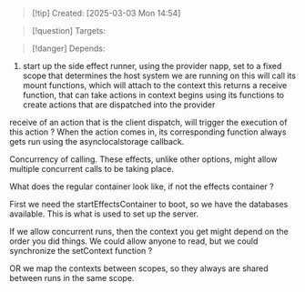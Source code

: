 
>[!tip] Created: [2025-03-03 Mon 14:54]

>[!question] Targets: 

>[!danger] Depends: 

1. start up the side effect runner, using the provider napp, set to a fixed scope that determines the host system we are running on
	this will call its mount functions, which will attach to the context
this returns a receive function, that can take actions in
context begins using its functions to create actions that are dispatched into the provider



receive of an action that is the client dispatch, will trigger the execution of this action ?
When the action comes in, its corresponding function always gets run using the asynclocalstorage callback.

Concurrency of calling.
These effects, unlike other options, might allow multiple concurrent calls to be taking place.

What does the regular container look like, if not the effects container ?

First we need the startEffectsContainer to boot, so we have the databases available.  This is what is used to set up the server.

If we allow concurrent runs, then the context you get might depend on the order you did things.
We could allow anyone to read, but we could synchronize the setContext function ?

OR we map the contexts between scopes, so they always are shared between runs in the same scope.